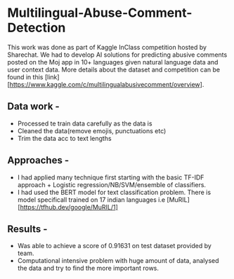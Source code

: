 # Multilingual-Abuse-Comment-Detection
This work was done as part of Kaggle InClass competition hosted by Sharechat.  We had to develop AI solutions for predicting abusive comments posted on the Moj app in 10+ languages given natural language data and user context data.  More details about the dataset and competition can be found in this [link][https://www.kaggle.com/c/multilingualabusivecomment/overview].

## Data work - 
- Processed te train data carefully as the data is
- Cleaned the data(remove emojis, punctuations etc)
- Trim the data acc to text lengths

## Approaches - 
- I had applied many technique first starting with the basic TF-IDF approach + Logistic regression/NB/SVM/ensemble of classifiers.
- I had used the BERT model for text classification problem. There is model specificall trained on 17 indian languages i.e [MuRIL] [https://tfhub.dev/google/MuRIL/1]

## Results - 
-  Was able to achieve a score of 0.91631 on test dataset provided by team.
-  Computational intensive problem with huge amount of data, analysed the data and try to find the more important rows.
